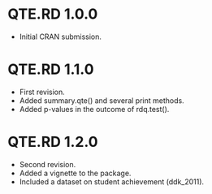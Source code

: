 # QTE.RD 1.0.0

* Initial CRAN submission.

# QTE.RD 1.1.0

* First revision.
* Added summary.qte() and several print methods.
* Added p-values in the outcome of rdq.test().

# QTE.RD 1.2.0

* Second revision.
* Added a vignette to the package.
* Included a dataset on student achievement (ddk_2011).
